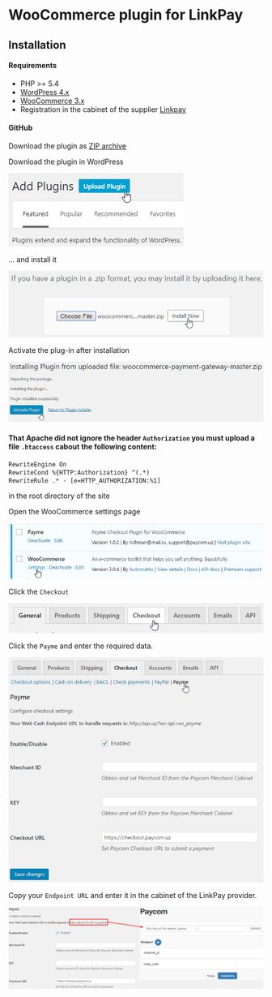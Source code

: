 # WooCommerce plugin for LinkPay

## Installation

#### Requirements

- PHP >= 5.4
- [WordPress 4.x](https://wordpress.org/)
- [WooCommerce 3.x](https://woocommerce.com/)
- Registration in the cabinet of the supplier [Linkpay](http://www.linkpay.id/)

#### GitHub

Download the plugin as [ZIP archive](https://github.com/LinkPay/woocommerce-payment-gateway/releases/latest)

Download the plugin in WordPress

![Upload plugin](images/upload-plugin.png)

... and install it

![Install plugin from ZIP](images/install-from-zip.png)

Activate the plug-in after installation

![Activate plugin](images/activate-plugin.png)

#### That Apache did not ignore the header `Authorization` you must upload a file `.htaccess` сabout the following content:

```
RewriteEngine On
RewriteCond %{HTTP:Authorization} ^(.*)
RewriteRule .* - [e=HTTP_AUTHORIZATION:%1]
```

in the root directory of the site

Open the WooCommerce settings page

![WooCommerce Settings page](images/woocommerce-settings.png)

Click the `Checkout`

![Checkout Tab](images/checkout-tab.png)

Click the `Payme` and enter the required data.

![Payme Settings](images/payme-settings.png)

Copy your `Endpoint URL` and enter it in the cabinet of the LinkPay provider.

![Set Endpoint URL](images/endpoint-url.png)
